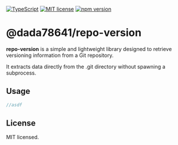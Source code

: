 [![TypeScript](https://img.shields.io/badge/TypeScript-3178C6?logo=typescript&logoColor=fff)](https://www.typescriptlang.org/) [![MIT license](https://img.shields.io/badge/license-MIT-brightgreen.svg)](https://opensource.org/licenses/MIT) [![npm version](https://badge.fury.io/js/@dada78641%2Frepo-version.svg)](https://badge.fury.io/js/@dada78641%2Frepo-version)

# @dada78641/repo-version

**repo-version** is a simple and lightweight library designed to retrieve versioning information from a Git repository.

It extracts data directly from the .git directory without spawning a subprocess.

## Usage

```ts
//asdf
```

## License

MIT licensed.
